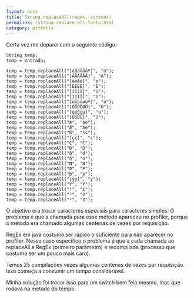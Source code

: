 ```yaml
---
layout: post
title: String.replaceAll(regex, content)
permalink: /string-replace-all-lento.html
category: pitfalls
---
```


Certa vez me deparei com o seguinte código:

	String temp;
	temp = entrada;

	temp = temp.replaceAll("[àãáâåäª]", "a");
	temp = temp.replaceAll("[ÀÃÁÂÅÄ]", "A");
	temp = temp.replaceAll("[èéêë]", "e");
	temp = temp.replaceAll("[ÈÉÊË]", "E");
	temp = temp.replaceAll("[íìîï]", "i");
	temp = temp.replaceAll("[ÌÍÎÏ]", "I");
	temp = temp.replaceAll("[òõóôøöº]", "o");
	temp = temp.replaceAll("[ÒÕÓÔØÖ]", "O");
	temp = temp.replaceAll("[ùúûüµ]", "u");
	temp = temp.replaceAll("[ÙÚÛÜ]", "U");
	temp = temp.replaceAll("æ", "ae");
	temp = temp.replaceAll("Æ", "Ae");
	temp = temp.replaceAll("ß", "ss");
	temp = temp.replaceAll("[ç¢]", "c");
	temp = temp.replaceAll("Ç", "C");
	temp = temp.replaceAll("Ð", "D");
	temp = temp.replaceAll("ð", "d");
	temp = temp.replaceAll("ñ", "n");
	temp = temp.replaceAll("Ñ", "N");
	temp = temp.replaceAll("Þ", "P");
	temp = temp.replaceAll("þ", "p");
	temp = temp.replaceAll("[ÿý]", "y");
	temp = temp.replaceAll("Ý", "Y");
	temp = temp.replaceAll("¹", "1");
	temp = temp.replaceAll("²", "2");
	temp = temp.replaceAll("³", "3");

O objetivo era trocar caracteres especiais para caracteres simples. O problema é que a chamada para esse método apareceu no profiler, 
porque o método era chamado algumas centenas de vezes por requisição.

RegEx em java costuma ser rápido o suficiente para não aparecer no profiler. Nesse caso específico o problema é que a cada chamada ao 
replaceAll a RegEx (primeiro parâmetro) é recompilada (processo que costuma ser um pouco mais caro). 

Temos 25 compilações vezes algumas centenas de vezes por requisição. Isso começa a consumir um tempo considerável.

Minha solução foi trocar isso para um switch bem feio mesmo, mas que rodava na metade do tempo.
